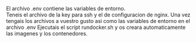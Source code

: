 El archivo .env contiene las variables de entorno.  
Teneis el archivo de la key para ssh y el de configuracion de nginx.
Una vez tengais los archivos a vuestro gusto asi como las variables de entorno en el archivo .env
Ejecutais el script rundocker.sh y os creara automaticamente las imagenes y los contenedores.
